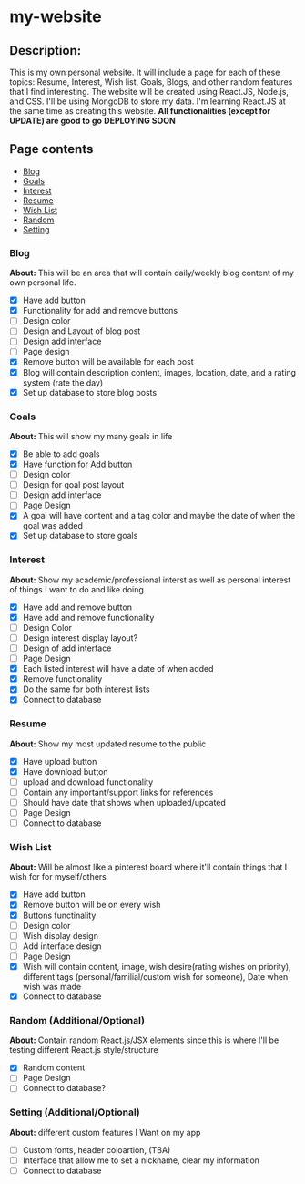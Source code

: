 # my-website

## Description: 
  This is my own personal website. It will include a page for each of these topics: Resume, Interest, Wish list, Goals, Blogs, and other random features that I find interesting. The website will be created using React.JS, Node.js, and CSS. I'll be using MongoDB to store my data. I'm learning React.JS at the same time as creating this website. 
**All functionalities (except for UPDATE) are good to go**
**DEPLOYING SOON**
## Page contents
  - [Blog](#blog)
  - [Goals](#goals)
  - [Interest](#interest)
  - [Resume](#resume)
  - [Wish List](#wish-list)
  - [Random](#random)
  - [Setting](#setting)

### Blog 
**About:** This will be an area that will contain daily/weekly blog content of my own personal life. 
- [X] Have add button
- [X] Functionality for add and remove buttons
- [ ] Design color
- [ ] Design and Layout of blog post
- [ ] Design add interface
- [ ] Page design
- [X] Remove button will be available for each post
- [X] Blog will contain description content, images, location, date, and a rating system (rate the day)
- [X] Set up database to store blog posts

### Goals 
**About:** This will show my many goals in life
- [X] Be able to add goals
- [X] Have function for Add button
- [ ] Design color
- [ ] Design for goal post layout
- [ ] Design add interface
- [ ] Page Design
- [X] A goal will have content and a tag color and maybe the date of when the goal was added
- [X] Set up database to store goals

### Interest
**About:** Show my academic/professional interst as well as personal interest of things I want to do and like doing
- [X] Have add and remove button
- [X] Have add and remove functionality
- [ ] Design Color
- [ ] Design interest display layout?
- [ ] Design of add interface
- [ ] Page Design
- [X] Each listed interest will have a date of when added
- [X] Remove functionality
- [X] Do the same for both interest lists
- [X] Connect to database

### Resume
**About:** Show my most updated resume to the public
- [X] Have upload button
- [X] Have download button
- [ ] upload and download functionality
- [ ] Contain any important/support links for references
- [ ] Should have date that shows when uploaded/updated
- [ ] Page Design
- [ ] Connect to database

### Wish List
**About:** Will be almost like a pinterest board where it'll contain things that I wish for for myself/others
- [X] Have add button
- [X] Remove button will be on every wish
- [X] Buttons functinality
- [ ] Design color
- [ ] Wish display design
- [ ] Add interface design
- [ ] Page Design
- [X] Wish will contain content, image, wish desire(rating wishes on priority), different tags (personal/familial/custom wish for someone), Date when wish was made
- [X] Connect to database

### Random (Additional/Optional)
**About:** Contain random React.js/JSX elements since this is where I'll be testing different React.js style/structure
- [X] Random content
- [ ] Page Design
- [ ] Connect to database?

### Setting (Additional/Optional)
**About:** different custom features I Want on my app
- [ ] Custom fonts, header coloartion, (TBA)
- [ ] Interface that allow me to set a nickname, clear my information
- [ ] Connect to database
